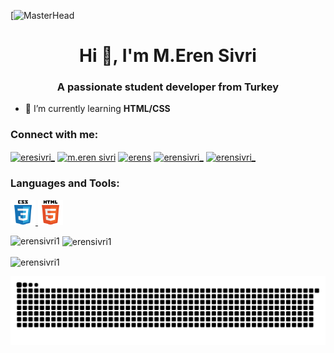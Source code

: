 [![MasterHead](https://media.licdn.com/dms/image/D4D16AQFqrDXLw0HNAg/profile-displaybackgroundimage-shrink_350_1400/0/1719995698882?e=1727308800&v=beta&t=CW_cGQSVvkA8qku05eIIRq-_erwaaxndEYhR6E5IOLM)
<h1 align="center">Hi 👋, I'm M.Eren Sivri</h1>
<h3 align="center">A passionate student developer from Turkey</h3>

- 🌱 I’m currently learning **HTML/CSS**

<h3 align="left">Connect with me:</h3>
<p align="left">
<a href="https://twitter.com/eresivri_" target="blank"><img align="center" src="https://raw.githubusercontent.com/rahuldkjain/github-profile-readme-generator/master/src/images/icons/Social/twitter.svg" alt="eresivri_" height="30" width="40" /></a>
<a href="https://linkedin.com/in/m.eren sivri" target="blank"><img align="center" src="https://raw.githubusercontent.com/rahuldkjain/github-profile-readme-generator/master/src/images/icons/Social/linked-in-alt.svg" alt="m.eren sivri" height="30" width="40" /></a>
<a href="https://fb.com/erens" target="blank"><img align="center" src="https://raw.githubusercontent.com/rahuldkjain/github-profile-readme-generator/master/src/images/icons/Social/facebook.svg" alt="erens" height="30" width="40" /></a>
<a href="https://instagram.com/erensivri_" target="blank"><img align="center" src="https://raw.githubusercontent.com/rahuldkjain/github-profile-readme-generator/master/src/images/icons/Social/instagram.svg" alt="erensivri_" height="30" width="40" /></a>
<a href="https://discord.gg/erensivri_" target="blank"><img align="center" src="https://raw.githubusercontent.com/rahuldkjain/github-profile-readme-generator/master/src/images/icons/Social/discord.svg" alt="erensivri_" height="30" width="40" /></a>
</p>

<h3 align="left">Languages and Tools:</h3>
<p align="left"> <a href="https://www.w3schools.com/css/" target="_blank" rel="noreferrer"> <img src="https://raw.githubusercontent.com/devicons/devicon/master/icons/css3/css3-original-wordmark.svg" alt="css3" width="40" height="40"/> </a> <a href="https://www.w3.org/html/" target="_blank" rel="noreferrer"> <img src="https://raw.githubusercontent.com/devicons/devicon/master/icons/html5/html5-original-wordmark.svg" alt="html5" width="40" height="40"/> </a> </p>

<p><img align="left" src="https://github-readme-stats.vercel.app/api/top-langs?username=erensivri1&show_icons=true&locale=en&layout=compact" alt="erensivri1" /></p>

<p>&nbsp;<img align="center" src="https://github-readme-stats.vercel.app/api?username=erensivri1&show_icons=true&locale=en" alt="erensivri1" /></p>

<p><img align="center" src="https://github-readme-streak-stats.herokuapp.com/?user=erensivri1&" alt="erensivri1" /></p>



<picture>
  <source media="(prefers-color-scheme: dark)" srcset="https://raw.githubusercontent.com/CagatayAkkas/CagatayAkkas/output/github-contribution-grid-snake-dark.svg">
  <source media="(prefers-color-scheme: light)" srcset="https://raw.githubusercontent.com/CagatayAkkas/CagatayAkkas/output/github-contribution-grid-snake.svg">
  <img alt="github contribution grid snake animation" src="https://raw.githubusercontent.com/CagatayAkkas/CagatayAkkas/output/github-contribution-grid-snake.svg">
</picture>


